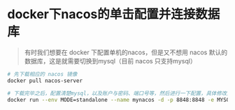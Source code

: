 # docker下nacos的单击配置并连接数据库

> 有时我们想要在 docker 下配置单机的nacos，但是又不想用 nacos 默认的数据库，这是就需要切换到mysql（目前 nacos 只支持mysql）
>



```bash
# 先下载相应的 nacos 镜像
docker pull nacos-server

# 下载完毕之后，配置清楚mysql，以及账户与密码、端口号等，然后进行一下配置，具体修改为自己IP地址，端口号，账户密码等。
docker run --env MODE=standalone --name mynacos -d -p 8848:8848 -e MYSQL_SERVICE_HOST=192.168.106.131  -e MYSQL_SERVICE_PORT=3306  -e MYSQL_SERVICE_DB_NAME=nacos_config  -e MYSQL_SERVICE_USER=root  -e MYSQL_SERVICE_PASSWORD=123456  -e SPRING_DATASOURCE_PLATFORM=mysql  -e MYSQL_DATABASE_NUM=1 nacos/nacos-server
```

